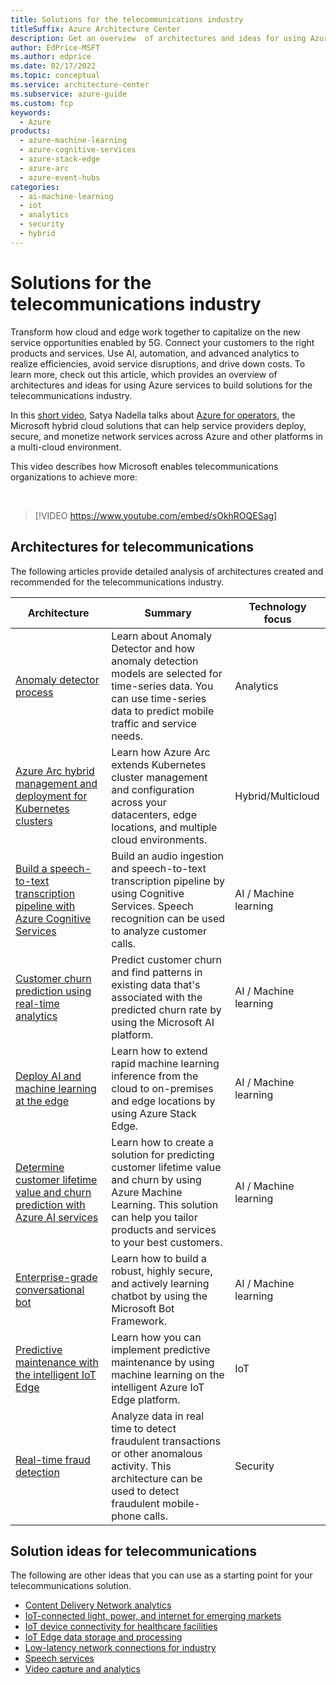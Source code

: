 ```yaml
---
title: Solutions for the telecommunications industry
titleSuffix: Azure Architecture Center
description: Get an overview  of architectures and ideas for using Azure services to build solutions for the telecommunications industry.
author: EdPrice-MSFT
ms.author: edprice
ms.date: 02/17/2022
ms.topic: conceptual
ms.service: architecture-center
ms.subservice: azure-guide
ms.custom: fcp 
keywords:
  - Azure
products:
  - azure-machine-learning
  - azure-cognitive-services
  - azure-stack-edge
  - azure-arc
  - azure-event-hubs
categories:
  - ai-machine-learning
  - iot
  - analytics 
  - security
  - hybrid
---
```

# Solutions for the telecommunications industry 

Transform how cloud and edge work together to capitalize on the new service opportunities enabled by 5G. Connect your customers to the right products and services. Use AI, automation, and advanced analytics to realize efficiencies, avoid service disruptions, and drive down costs. To learn more, check out this article, which provides an overview of architectures and ideas for using Azure services to build solutions for the telecommunications industry. 

In this [short video](https://www.youtube.com/watch?v=gEy4ngn1kCI), Satya Nadella talks about [Azure for operators](https://azure.microsoft.com/industries/telecommunications), the Microsoft hybrid cloud solutions that can help service providers deploy, secure, and monetize network services across Azure and other platforms in a multi-cloud environment. 

This video describes how Microsoft enables telecommunications organizations to achieve more:

<br> 

> [!VIDEO https://www.youtube.com/embed/sOkhROQESag]

## Architectures for telecommunications

The following articles provide detailed analysis of architectures created and recommended for the telecommunications industry.

|Architecture|Summary|Technology focus|
|--|--|--|
|[Anomaly detector process](../solution-ideas/articles/anomaly-detector-process.yml)|Learn about Anomaly Detector and how anomaly detection models are selected for time-series data. You can use time-series data to predict mobile traffic and service needs. |Analytics|
|[Azure Arc hybrid management and deployment for Kubernetes clusters](../hybrid/arc-hybrid-kubernetes.yml)|Learn how Azure Arc extends Kubernetes cluster management and configuration across your datacenters, edge locations, and multiple cloud environments.| Hybrid/Multicloud|
|[Build a speech-to-text transcription pipeline with Azure Cognitive Services](/azure/architecture/reference-architectures/ai/speech-to-text-transcription-pipeline)|Build an audio ingestion and speech-to-text transcription pipeline by using Cognitive Services. Speech recognition can be used to analyze customer calls. |AI / Machine learning|
|[Customer churn prediction using real-time analytics](../solution-ideas/articles/customer-churn-prediction.yml) |Predict customer churn and find patterns in existing data that's associated with the predicted churn rate by using the Microsoft AI platform.|AI / Machine learning |
|[Deploy AI and machine learning at the edge](../hybrid/deploy-ai-ml-azure-stack-edge.yml)|Learn how to extend rapid machine learning inference from the cloud to on-premises and edge locations by using Azure Stack Edge. |AI / Machine learning|
|[Determine customer lifetime value and churn prediction with Azure AI services](../example-scenario/ai/customer-lifecycle-churn.yml)|Learn how to create a solution for predicting customer lifetime value and churn by using Azure Machine Learning. This solution can help you tailor products and services to your best customers.|AI / Machine learning|
|[Enterprise-grade conversational bot](../reference-architectures/ai/conversational-bot.yml) |Learn how to build a robust, highly secure, and actively learning chatbot by using the Microsoft Bot Framework.|AI / Machine learning|
|[Predictive maintenance with the intelligent IoT Edge](../example-scenario/predictive-maintenance/iot-predictive-maintenance.yml)|Learn how you can implement predictive maintenance by using machine learning on the intelligent Azure IoT Edge platform.|IoT|
|[Real-time fraud detection](../example-scenario/data/fraud-detection.yml)|Analyze data in real time to detect fraudulent transactions or other anomalous activity. This architecture can be used to detect fraudulent mobile-phone calls. |Security|

## Solution ideas for telecommunications
The following are other ideas that you can use as a starting point for your telecommunications solution.
- [Content Delivery Network analytics](../solution-ideas/articles/content-delivery-network-azure-data-explorer.yml)
- [IoT-connected light, power, and internet for emerging markets](../solution-ideas/articles/iot-power-management.yml)
- [IoT device connectivity for healthcare facilities](../solution-ideas/articles/healthcare-network.yml)
- [IoT Edge data storage and processing](../solution-ideas/articles/data-storage-edge.yml)
- [Low-latency network connections for industry](../solution-ideas/articles/low-latency-network.yml)
- [Speech services](../solution-ideas/articles/speech-services.yml)
- [Video capture and analytics](../solution-ideas/articles/video-analytics.yml)